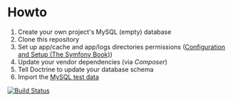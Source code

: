 # Howto
  1. Create your own project's MySQL (empty) database
  2. Clone this repository
  3. Set up app/cache and app/logs directories permissions ([Configuration and Setup (The Symfony Book)](http://symfony.com/doc/current/book/installation.html#configuration-and-setup))
  4. Update your vendor dependencies (via *Composer*)
  5. Tell Doctrine to update your database schema
  6. Import the [MySQL test data](src/Estei/AppBundle/Resources/db/sf_eval_data.sql.gz)
  

  [![Build Status](https://travis-ci.org/Profesor-Bruscia/Symfony-Eval.svg)](https://travis-ci.org/Profesor-Bruscia/Symfony-Eval)